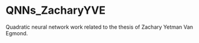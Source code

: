 # QNNs_ZacharyYVE
Quadratic neural network work related to the thesis of Zachary Yetman Van Egmond.
